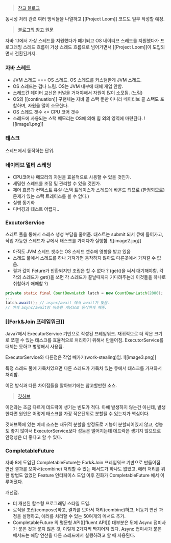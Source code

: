 > [참고 블로그](https://homoefficio.github.io/2020/12/11/Java-Concurrency-Evolution/)

동시성 처리 관련 여러 방식들을 나열하고 [[Project Loom]] 코드도 일부 작성할 예정.

> [블로그의 참고 원문](https://dzone.com/articles/java-concurrency-evolution)

자바 1.1에서 가상 스레드를 지원했다가 폐기되고 OS 네이티브 스레드를 지원했다가 프로그래밍 스레드 흐름이 가상 스레드 흐름으로 넘어가면서 [[Project Loom]]이 도입되면서 전환된거지.

### 자바 스레드
- JVM 스레드 === OS 스레드. OS 스레드를 커스텀한게 JVM 스레드.
- OS 스레드는 겁나 느림. OS는 JVM 내부에 대해 개입 안함.
- 스레드간 데이터 교신은 커널을 거쳐야해서 자원이 많이 소모됨. (느림)
- OS의 [[continuation]] 구현체는 자바 콜 스택 뿐만 아니라 네이티브 콜 스택도 포함하며, 자원을 많이 소모한다.
- OS 스레드 갯수 <= CPU 코어 갯수
- 스레드에 사용되는 스택 메모리는 OS에 의해 힙 외의 영역에 마련된다.
![[image1.png]]

### 태스크
스레드에서 동작하는 단위.

### 네이티브 멀티 스레딩
- CPU코어나 메모리의 자원을 효율적으로 사용할 수 있을 것인가.
- 세밀한 스레드를 조정 및 관리할 수 있을 것인가.
- 제어 흐름과 컨텍스트 유실 (스택 트레이스가 스레드에 바운드 되므로 (한정되므로) 문제가 있는 스택 트레이스를 볼 수 없다.)
- 실행 동기화
- 디버깅과 테스트 어렵지..

### ExcutorService
스레트 풀을 통해서 스레스 생성 부담을 줄여줌.
태스트는 submit 되서 큐에 들어가고, 작업 가능한 스레드가 큐에서 태스크를 가져다가 실행함.
![[image2.jpg]]

- 아직도 JVM 스레드 갯수는 OS 스레드 갯수에 영향을 받고 있음
- 스레드 풀에서 스레드를 하나 가져가면 동작하지 않아도 다른곳에서 가져갈 수 없음. 
- 결과 값이 Feture가 반환되지만 조립은 할 수 없다 ? (get()을 써서 대기해야함. 각각의 스레드가 get()을 쓰면 각 스레드가 끝날때까지 기다려주는데 이것들을 하나로 취합하기 애매함 ?)

```java
private static final CountDownLatch latch = new CountDownLatch(2000);
...
latch.await(); // async/await 에서 await가 맞음.
// 이게 async/await랑 비슷한 개념으로 동작하게 해줌.
```

### [[Fork&Join 프레임워크]]
Java7에서 ExecutorService 기반으로 작성된 프레임워크.
재귀적으로 더 작은 크기로 쪼갤 수 있는 태스크를 효율적으로 처리하기 위해서 만들어짐.
ExecutorService를 대체는 못하고 병행해서 사용됨.

ExecutorService와 다른점은 작업 빼가기(work-stealing)임.
![[image3.png]]

특정 스레드 풀에 가득차있으면 다른 스레드가 가득차 있는 큐에서 태스크를 가져와서 처리함.

이전 방식과 다른 차이점들을 알아보기에는 참고할만한 소스.
> [깃허브](https://github.com/bejancsaba/java-concurrency-evolution/blob/main/src/test/java/com/concurrency/evolution/C6_ForkJoinFramework.java)

이전과는 조금 다르게 데드락이 생기는 빈도가 적다. 아예 발생하지 않는건 아닌데, 발생한다면 원인은 어떻게 태스크를 가장 작은단위로 분할될 수 있는지가 핵심이다.

깃허브쪽에 있는 예제 소스는 재귀적 분할을 할정도로 기능이 분할되어있지 않고, 성능도 좋지 않아서 ExecutorService보다 성능은 떨어지는데 데드락은 생기지 않으므로 안정성은 더 좋다고 할 수 있다.

### CompletableFuture
자바 8에 도입된 CompletableFuture는 Fork&Join 프레임워크 기반으로 만들어짐.
연산 결과를 모아서(combine) 처리할 수 있는 메서드가 하나도 없었고, 에러 처리를 위한 방법도 없었던 Feature 인터페이스 도입 이후 진화가 CompletableFuture 에서 이루어졌다.

개선점.
- 더 개선된 함수형 프로그래밍 스타일 도입.
- 로직을 조립(compose)하고, 결과를 모아서 처리(combine)하고, 비동기 연산 과정을 실행하고, 에러를 처리할 수 있는 50여개의 메서드 추가.
- CompletableFuture 의 평문형 API([[fluent API]]) 대부분은 뒤에 Async 접미사가 붙은 것과 붙지 않은 것, 이렇게 2가지씩 짝지어져 있다. Async 접미사가 붙은 메서드는 해당 연산을 다른 스레드에서 실행하려고 할 때 사용된다.